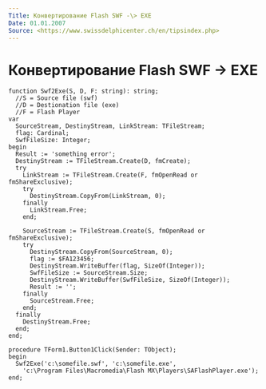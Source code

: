 ```yaml
---
Title: Конвертирование Flash SWF -\> EXE
Date: 01.01.2007
Source: <https://www.swissdelphicenter.ch/en/tipsindex.php>
---
```



Конвертирование Flash SWF -\> EXE
================

    function Swf2Exe(S, D, F: string): string;
      //S = Source file (swf)
      //D = Destionation file (exe)
      //F = Flash Player
    var
      SourceStream, DestinyStream, LinkStream: TFileStream;
      flag: Cardinal;
      SwfFileSize: Integer;
    begin
      Result := 'something error';
      DestinyStream := TFileStream.Create(D, fmCreate);
      try
        LinkStream := TFileStream.Create(F, fmOpenRead or fmShareExclusive);
        try
          DestinyStream.CopyFrom(LinkStream, 0);
        finally
          LinkStream.Free;
        end;
     
        SourceStream := TFileStream.Create(S, fmOpenRead or fmShareExclusive);
        try
          DestinyStream.CopyFrom(SourceStream, 0);
          flag := $FA123456;
          DestinyStream.WriteBuffer(flag, SizeOf(Integer));
          SwfFileSize := SourceStream.Size;
          DestinyStream.WriteBuffer(SwfFileSize, SizeOf(Integer));
          Result := '';
        finally
          SourceStream.Free;
        end;
      finally
        DestinyStream.Free;
      end;
    end;
     
    procedure TForm1.Button1Click(Sender: TObject);
    begin
      Swf2Exe('c:\somefile.swf', 'c:\somefile.exe',
        'c:\Program Files\Macromedia\Flash MX\Players\SAFlashPlayer.exe');
    end;

